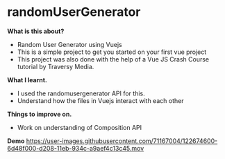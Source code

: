 # randomUserGenerator
**What is this about?**
- Random User Generator using Vuejs
- This is a simple project to get you started on your first vue project
- This project was also done with the help of a Vue JS Crash Course tutorial by Traversy Media.

**What I learnt.**
- I used the randomusergenerator API for this. 
- Understand how the files in Vuejs interact with each other

**Things to improve on.**
- Work on understanding of Composition API

**Demo**
https://user-images.githubusercontent.com/71167004/122674600-6d48f000-d208-11eb-934c-a9aef4c13c45.mov





